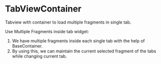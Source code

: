 # TabViewContainer
Tabview with container to load multiple fragments in single tab.

Use Multiple Fragments inside tab widget:
1. We have multiple fragments inside each single tab with the help of BaseContainer.
2. By using this, we can maintain the current selected fragment of the tabs while changing current tab.
